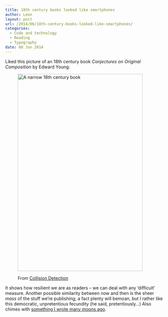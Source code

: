 ```yaml
---
title: 18th century books looked like smartphones
author: Leon
layout: post
url: /2014/06/18th-century-books-looked-like-smartphones/
categories:
  - Code and technology
  - Reading
  - Typography
date: 08 Jun 2014
---
```

Liked this picture of an 18th century book <cite>Conjectures on Original Composition</cite> by Edward Young:<figure class="figure aligncenter">

<img src="http://leonpaternoster.com/wp-content/uploads/2014/06/small-book.gif" alt="A narrow 18th century book" width="399" height="629" /><figcaption class="secondary">From [Collision Detection][1]</figcaption></figure> 
It shows how resilient we are as readers – we can deal with any ‘difficult’ measure. Another possible similarity between now and then is the sheer *mass* of the stuff we&#8217;re publishing; a fact plenty will bemoan, but I rather like this democratic, unpretentious fecundity (he said, pretentiously…) Also chimes with [something I wrote many moons ago][2].

 [1]: http://www.collisiondetection.net/mt/archives/2014/02/_thats_one_of_t.php
 [2]: http://leonpaternoster.com/2011/01/short-attention-spans-mobile-phones-and-the-future-of-reading/ "Short attention spans, mobile phones and the future of reading"